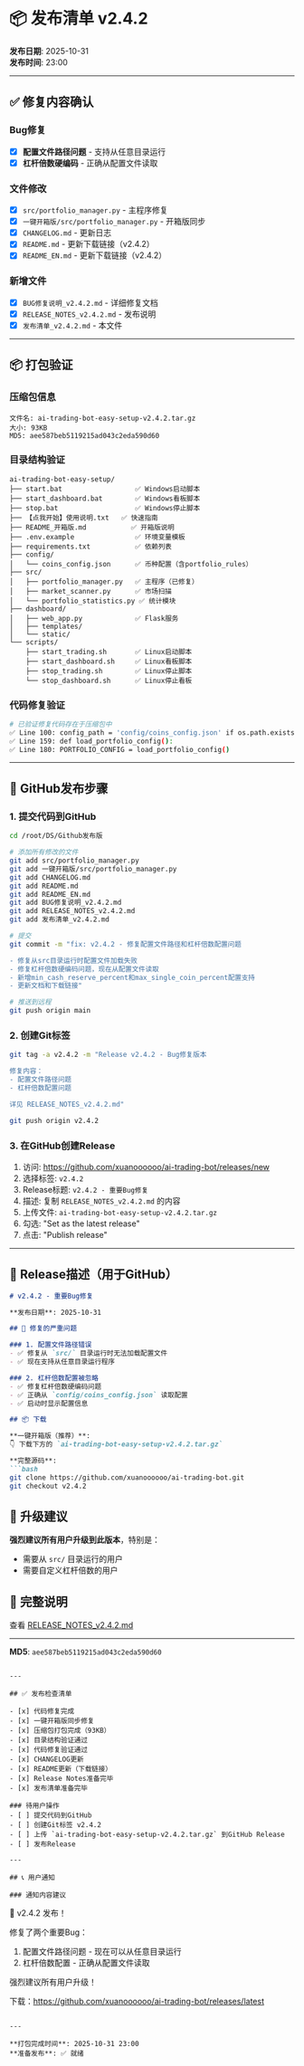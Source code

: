 # 📦 发布清单 v2.4.2

**发布日期**: 2025-10-31  
**发布时间**: 23:00

---

## ✅ 修复内容确认

### Bug修复
- [x] **配置文件路径问题** - 支持从任意目录运行
- [x] **杠杆倍数硬编码** - 正确从配置文件读取

### 文件修改
- [x] `src/portfolio_manager.py` - 主程序修复
- [x] `一键开箱版/src/portfolio_manager.py` - 开箱版同步
- [x] `CHANGELOG.md` - 更新日志
- [x] `README.md` - 更新下载链接（v2.4.2）
- [x] `README_EN.md` - 更新下载链接（v2.4.2）

### 新增文件
- [x] `BUG修复说明_v2.4.2.md` - 详细修复文档
- [x] `RELEASE_NOTES_v2.4.2.md` - 发布说明
- [x] `发布清单_v2.4.2.md` - 本文件

---

## 📦 打包验证

### 压缩包信息
```
文件名: ai-trading-bot-easy-setup-v2.4.2.tar.gz
大小: 93KB
MD5: aee587beb5119215ad043c2eda590d60
```

### 目录结构验证
```
ai-trading-bot-easy-setup/
├── start.bat                  ✅ Windows启动脚本
├── start_dashboard.bat        ✅ Windows看板脚本
├── stop.bat                   ✅ Windows停止脚本
├── 【点我开始】使用说明.txt   ✅ 快速指南
├── README_开箱版.md           ✅ 开箱版说明
├── .env.example               ✅ 环境变量模板
├── requirements.txt           ✅ 依赖列表
├── config/
│   └── coins_config.json      ✅ 币种配置（含portfolio_rules）
├── src/
│   ├── portfolio_manager.py   ✅ 主程序（已修复）
│   ├── market_scanner.py      ✅ 市场扫描
│   └── portfolio_statistics.py ✅ 统计模块
├── dashboard/
│   ├── web_app.py             ✅ Flask服务
│   ├── templates/
│   └── static/
└── scripts/
    ├── start_trading.sh       ✅ Linux启动脚本
    ├── start_dashboard.sh     ✅ Linux看板脚本
    ├── stop_trading.sh        ✅ Linux停止脚本
    └── stop_dashboard.sh      ✅ Linux停止看板
```

### 代码修复验证
```bash
# 已验证修复代码存在于压缩包中
✅ Line 100: config_path = 'config/coins_config.json' if os.path.exists...
✅ Line 159: def load_portfolio_config():
✅ Line 180: PORTFOLIO_CONFIG = load_portfolio_config()
```

---

## 🚀 GitHub发布步骤

### 1. 提交代码到GitHub
```bash
cd /root/DS/Github发布版

# 添加所有修改的文件
git add src/portfolio_manager.py
git add 一键开箱版/src/portfolio_manager.py
git add CHANGELOG.md
git add README.md
git add README_EN.md
git add BUG修复说明_v2.4.2.md
git add RELEASE_NOTES_v2.4.2.md
git add 发布清单_v2.4.2.md

# 提交
git commit -m "fix: v2.4.2 - 修复配置文件路径和杠杆倍数配置问题

- 修复从src目录运行时配置文件加载失败
- 修复杠杆倍数硬编码问题，现在从配置文件读取
- 新增min_cash_reserve_percent和max_single_coin_percent配置支持
- 更新文档和下载链接"

# 推送到远程
git push origin main
```

### 2. 创建Git标签
```bash
git tag -a v2.4.2 -m "Release v2.4.2 - Bug修复版本

修复内容：
- 配置文件路径问题
- 杠杆倍数配置问题

详见 RELEASE_NOTES_v2.4.2.md"

git push origin v2.4.2
```

### 3. 在GitHub创建Release
1. 访问: https://github.com/xuanoooooo/ai-trading-bot/releases/new
2. 选择标签: `v2.4.2`
3. Release标题: `v2.4.2 - 重要Bug修复`
4. 描述: 复制 `RELEASE_NOTES_v2.4.2.md` 的内容
5. 上传文件: `ai-trading-bot-easy-setup-v2.4.2.tar.gz`
6. 勾选: "Set as the latest release"
7. 点击: "Publish release"

---

## 📝 Release描述（用于GitHub）

```markdown
# v2.4.2 - 重要Bug修复

**发布日期**: 2025-10-31

## 🐛 修复的严重问题

### 1. 配置文件路径错误
- ✅ 修复从 `src/` 目录运行时无法加载配置文件
- ✅ 现在支持从任意目录运行程序

### 2. 杠杆倍数配置被忽略
- ✅ 修复杠杆倍数硬编码问题
- ✅ 正确从 `config/coins_config.json` 读取配置
- ✅ 启动时显示配置信息

## 📦 下载

**一键开箱版（推荐）**: 
👇 下载下方的 `ai-trading-bot-easy-setup-v2.4.2.tar.gz`

**完整源码**:
```bash
git clone https://github.com/xuanoooooo/ai-trading-bot.git
git checkout v2.4.2
```

## 🔄 升级建议

**强烈建议所有用户升级到此版本**，特别是：
- 需要从 `src/` 目录运行的用户
- 需要自定义杠杆倍数的用户

## 📖 完整说明

查看 [RELEASE_NOTES_v2.4.2.md](./RELEASE_NOTES_v2.4.2.md)

---

**MD5**: `aee587beb5119215ad043c2eda590d60`
```

---

## ✅ 发布检查清单

- [x] 代码修复完成
- [x] 一键开箱版同步修复
- [x] 压缩包打包完成（93KB）
- [x] 目录结构验证通过
- [x] 代码修复验证通过
- [x] CHANGELOG更新
- [x] README更新（下载链接）
- [x] Release Notes准备完毕
- [x] 发布清单准备完毕

### 待用户操作
- [ ] 提交代码到GitHub
- [ ] 创建Git标签 v2.4.2
- [ ] 上传 `ai-trading-bot-easy-setup-v2.4.2.tar.gz` 到GitHub Release
- [ ] 发布Release

---

## 📞 用户通知

### 通知内容建议
```
🎉 v2.4.2 发布！

修复了两个重要Bug：
1. 配置文件路径问题 - 现在可以从任意目录运行
2. 杠杆倍数配置 - 正确从配置文件读取

强烈建议所有用户升级！

下载：https://github.com/xuanoooooo/ai-trading-bot/releases/latest
```

---

**打包完成时间**: 2025-10-31 23:00  
**准备发布**: ✅ 就绪

